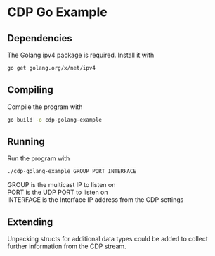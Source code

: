 # CDP Go Example

## Dependencies

The Golang ipv4 package is required. Install it with
```bash
go get golang.org/x/net/ipv4
```

## Compiling

Compile the program with
```bash
go build -o cdp-golang-example
```


## Running

Run the program with
```bash
./cdp-golang-example GROUP PORT INTERFACE
```

GROUP is the multicast IP to listen on  
PORT is the UDP PORT to listen on  
INTERFACE is the Interface IP address from the CDP settings

## Extending

Unpacking structs for additional data types could be added to collect further information from the CDP stream.
